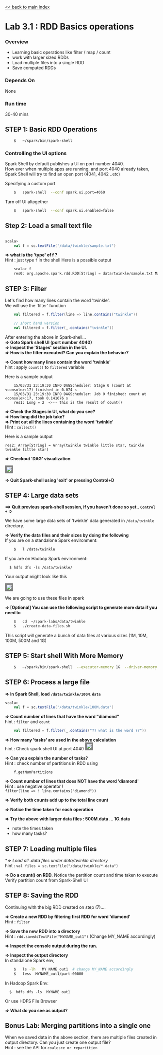 <link rel='stylesheet' href='../assets/css/main.css'/>

[<< back to main index](../README.md)

Lab 3.1 : RDD Basics operations
================================

### Overview
* Learning basic operations like filter / map / count
* work with larger sized RDDs
* Load multiple files into a single RDD
* Save computed RDDs


### Depends On
None

### Run time
30-40 mins


## STEP 1: Basic RDD Operations

```bash
    $   ~/spark/bin/spark-shell
```

### Controlling the UI options
Spark Shell by default publishes a UI on port number 4040.  
How ever when multiple apps are running, and port 4040 already taken, Spark Shell will try to find an open port (4041, 4042 ..etc)

Specifying a custom port
```bash
    $   spark-shell  --conf spark.ui.port=4060
```

Turn off UI altogether  
```bash
    $   spark-shell  --conf spark.ui.enabled=false
```

## Step 2: Load a small text file

```scala

scala>
    val f = sc.textFile("/data/twinkle/sample.txt")
```


**=> what is the 'type' of f ?**  
Hint : just type `f` in the shell
Here is a possible output

```scala
    scala> f
    res0: org.apache.spark.rdd.RDD[String] = data/twinkle/sample.txt MappedRDD[3] at textFile at <console>:12
```


## STEP 3: Filter
Let's find how many lines contain the word 'twinkle'.  
We will use the 'filter' function

```scala
    val filtered = f.filter(line => line.contains("twinkle"))

    // short hand version
    val filtered = f.filter(_.contains("twinkle"))
```


After entering the above in Spark-shell...  
**=> Goto Spark shell UI (port number 4040)**  
**=> Inspect the 'Stages' section in the UI.**  
**=> How is the filter executed? Can you explain the behavior?**  

**=> Count how many lines contain the word 'twinkle'**  
hint : apply `count()` to `filtered` variable

Here is a sample output

```console
    15/03/31 23:19:30 INFO DAGScheduler: Stage 0 (count at <console>:17) finished in 0.074 s
    15/03/31 23:19:30 INFO DAGScheduler: Job 0 finished: count at <console>:17, took 0.141676 s
    res1: Long = 2  <--- this is the result of count()
```


**=> Check the Stages in UI,  what do you see?**  
**=> How long did the job take?**  
**=> Print out all the lines containing the word 'twinkle'**   
Hint : `collect()`

Here is a sample output
```console
res2: Array[String] = Array(twinkle twinkle little star, twinkle twinkle little star)
```

**=> Checkout 'DAG' visualization**

<img src="../assets/images/3.1c.png" style="border: 5px solid grey; max-width:100%;"/>


**=> Quit Spark-shell using 'exit'  or pressing  Control+D**


## STEP 4:  Large data sets
**==> Quit previous spark-shell session, if you haven't done so yet.. `Control + D`**  

We have some large data sets of 'twinkle' data generated in `/data/twinkle`  directory.

**=> Verify the data files and their sizes by doing the following**  
If you are on a standalone Spark environment:
```bash
    $   l /data/twinkle
```

If you are on Hadoop Spark environment:
```
  $ hdfs dfs -ls /data/twinkle/
```  
Your output might look like this

<img src="../assets/images/3.1a.png" style="border: 5px solid grey; max-width:100%;"/>

We are going to use these files in spark

**=> [Optional] You can use the following script to generate more data if you need to**  

```bash
    $   cd  ~/spark-labs/data/twinkle
    $   ./create-data-files.sh
```

This script will generate a bunch of data files at various sizes (1M, 10M, 100M, 500M and 1G)


## STEP 5:  Start shell With More Memory

```bash
    $   ~/spark/bin/spark-shell  --executor-memory 1G  --driver-memory 1G
```

## STEP 6: Process a large file
**=> In Spark Shell, load `/data/twinkle/100M.data`**  

```scala
scala>
    val f = sc.textFile("/data/twinkle/100M.data")
```

**=> Count number of lines that have the word "diamond"**  
hint : `filter`  and `count`
```scala
    val filtered = f.filter(_.contains("?? what is the word ??"))
```

**=> How many 'tasks' are used in the above calculation**  
hint : Check spark shell UI at port 4040
<img src="../assets/images/3.1b.png" style="border: 5px solid grey; max-width:100%;" />

**=> Can you explain the number of tasks?**  
Hint : check number of partitions in RDD using
```
    f.getNumPartitions
```



**=> Count number of lines that does NOT have the word 'diamond'**  
Hint : use negative operator  !  
`filter(line => ! line.contains("diamond")) `

**=> Verify both counts add up to the total line count**

**=> Notice the time taken for each operation**

**=> Try the above with larger data files : 500M.data  ... 1G.data**
  - note the times taken
  - how many tasks?


## STEP 7: Loading multiple files
**=> Load all *.data files under  data/twinkle  directory**  
hint : `val files = sc.textFile("/data/twinkle/*.data")`

**=> Do a count() on RDD.**
Notice the partition count and time taken to execute
Verify partition count from Spark-Shell UI


## STEP 8:  Saving the RDD
Continuing with the big RDD created on step (7)....

**=> Create a new RDD by filtering first RDD for word 'diamond'**  
Hint : `filter`

**=> Save the new RDD into a directory**  
Hint :   `rdd.saveAsTextFile("MYNAME_out1")`  (Change MY_NAME accordingly)

**=> Inspect the console output during the run.**

**=> Inspect the output directory**  
In standalone Spark env,
```bash
    $   ls -lh   MY_NAME_out1  # change MY_NAME accordingly
    $   less  MYNAME_out1/part-00000
```

In Hadoop Spark Env:
```
  $  hdfs dfs -ls  MYNAME_out1
```
Or use HDFS File Browser


**=> What do you see as output?**


## Bonus Lab: Merging partitions into a single one
When we saved data in the above section, there are multiple files created in output directory.   Can you just create one output file?   
Hint : see the API for `coalesce or repartition`
